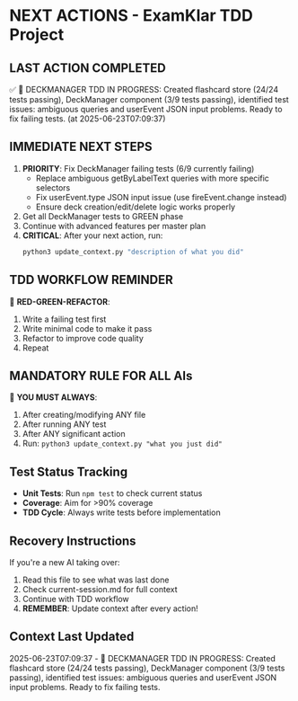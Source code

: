 # NEXT ACTIONS - ExamKlar TDD Project

## LAST ACTION COMPLETED
✅ 🔧 DECKMANAGER TDD IN PROGRESS: Created flashcard store (24/24 tests passing), DeckManager component (3/9 tests passing), identified test issues: ambiguous queries and userEvent JSON input problems. Ready to fix failing tests. (at 2025-06-23T07:09:37)

## IMMEDIATE NEXT STEPS
1. **PRIORITY**: Fix DeckManager failing tests (6/9 currently failing)
   - Replace ambiguous getByLabelText queries with more specific selectors
   - Fix userEvent.type JSON input issue (use fireEvent.change instead)
   - Ensure deck creation/edit/delete logic works properly
2. Get all DeckManager tests to GREEN phase
3. Continue with advanced features per master plan
4. **CRITICAL**: After your next action, run:
   ```bash
   python3 update_context.py "description of what you did"
   ```

## TDD WORKFLOW REMINDER
🧪 **RED-GREEN-REFACTOR**:
1. Write a failing test first
2. Write minimal code to make it pass
3. Refactor to improve code quality
4. Repeat

## MANDATORY RULE FOR ALL AIs
🚨 **YOU MUST ALWAYS**:
1. After creating/modifying ANY file
2. After running ANY test
3. After ANY significant action
4. Run: `python3 update_context.py "what you just did"`

## Test Status Tracking
- **Unit Tests**: Run `npm test` to check current status
- **Coverage**: Aim for >90% coverage
- **TDD Cycle**: Always write tests before implementation

## Recovery Instructions
If you're a new AI taking over:
1. Read this file to see what was last done
2. Check current-session.md for full context
3. Continue with TDD workflow
4. **REMEMBER**: Update context after every action!

## Context Last Updated
2025-06-23T07:09:37 - 🔧 DECKMANAGER TDD IN PROGRESS: Created flashcard store (24/24 tests passing), DeckManager component (3/9 tests passing), identified test issues: ambiguous queries and userEvent JSON input problems. Ready to fix failing tests.

